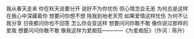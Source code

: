 我从春天走来 你在秋天说要分开 说好不为你忧伤 但心情怎会无恙 为何总是这样 在我心中深藏着你 想要问你想不想 陪我到地老天荒 如果爱情这样忧伤 为何不让我分享 日夜都问你也不回答 怎么你会变这样 想要问问你敢不敢 像你说过那样的爱我 想要问问你敢不敢 像我这样为爱痴狂————《为爱痴狂》（作词：陈升）